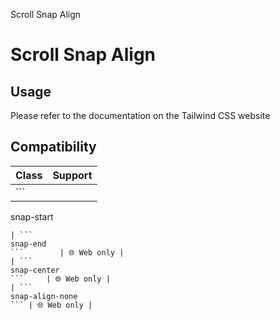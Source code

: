 Scroll Snap Align

# Scroll Snap Align

## Usage

Please refer to the documentation on the Tailwind CSS website

## Compatibility

| Class                   | Support     |
| ----------------------- | ----------- |
| ```
snap-start
```      | 🌐 Web only |
| ```
snap-end
```        | 🌐 Web only |
| ```
snap-center
```     | 🌐 Web only |
| ```
snap-align-none
``` | 🌐 Web only |
